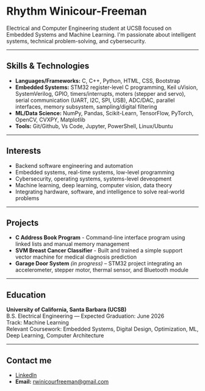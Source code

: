 # Rhythm Winicour-Freeman

Electrical and Computer Engineering student at UCSB focused on Embedded Systems and Machine Learning. I'm passionate about intelligent systems, technical problem-solving, and cybersecurity.

---

## Skills & Technologies

- **Languages/Frameworks:** C, C++, Python, HTML, CSS, Bootstrap
- **Embedded Systems:** STM32 register-level C programming, Keil uVision, SystemVerilog, GPIO, timers/interrupts, moters (stepper and servo), serial communication (UART, I2C, SPI, USB), ADC/DAC, parallel interfaces, memory subsystem, sampling/digital filtering
- **ML/Data Science:** NumPy, Pandas, Scikit-Learn, TensorFlow, PyTorch, OpenCV, CVXPY, Matplotlib
- **Tools:** Git/Github, Vs Code, Jupyter, PowerShell, Linux/Ubuntu

---

## Interests

- Backend software engineering and automation
- Embedded systems, real-time systems, low-level programming
- Cybersecurity, operating systems, systems-level deveopment
- Machine learning, deep learning, computer vision, data theory
- Integrating hardware, software, and intelligence to solve real-world problems


---

## Projects

- **C Address Book Program** - Command-line interface program using linked lists and manual memory management
- **SVM Breast Cancer Classifier** - Built and trained a simple support vector machine for medical diagnosis prediction
- **Garage Door System** *(in progress)* – STM32 project integrating an accelerometer, stepper motor, thermal sensor, and Bluetooth module

---

## Education

**University of California, Santa Barbara (UCSB)**  
B.S. Electrical Engineering — Expected Graduation: June 2026  
Track: Machine Learning  
Relevant Coursework: Embedded Systems, Digital Design, Optimization, ML, Deep Learning, Computer Architecture

---

## Contact me

- [LinkedIn](https://www.linkedin.com/in/rhythm-winicour-freeman-975b74289)
- **Email:** rwinicourfreeman@gmail.com
